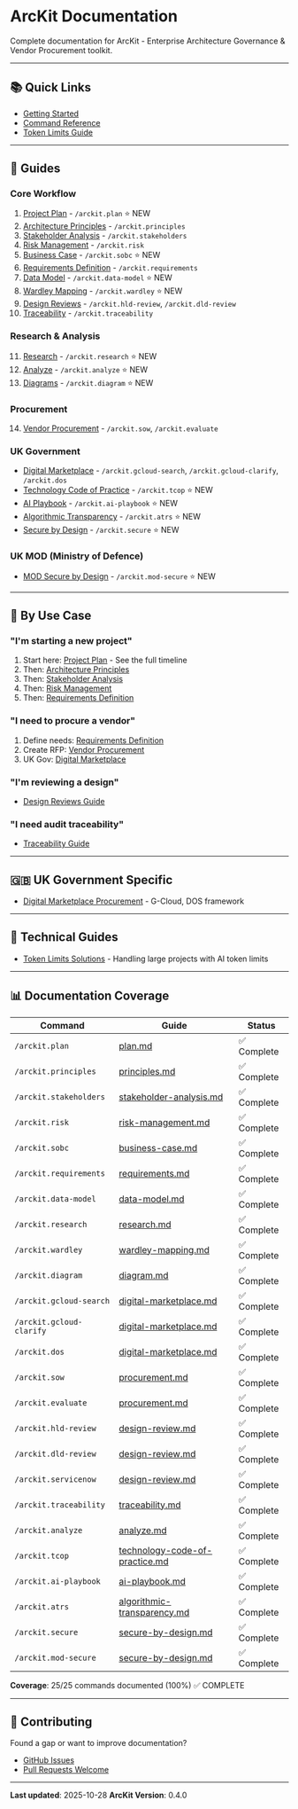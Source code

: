 # ArcKit Documentation

Complete documentation for ArcKit - Enterprise Architecture Governance & Vendor Procurement toolkit.

---

## 📚 Quick Links

- [Getting Started](../README.md#getting-started)
- [Command Reference](../.claude/COMMANDS.md)
- [Token Limits Guide](TOKEN-LIMITS.md)

---

## 📖 Guides

### Core Workflow
1. [Project Plan](guides/plan.md) - `/arckit.plan` ⭐ NEW
2. [Architecture Principles](guides/principles.md) - `/arckit.principles`
3. [Stakeholder Analysis](guides/stakeholder-analysis.md) - `/arckit.stakeholders`
4. [Risk Management](guides/risk-management.md) - `/arckit.risk`
5. [Business Case](guides/business-case.md) - `/arckit.sobc` ⭐ NEW
6. [Requirements Definition](guides/requirements.md) - `/arckit.requirements`
7. [Data Model](guides/data-model.md) - `/arckit.data-model` ⭐ NEW
8. [Wardley Mapping](guides/wardley-mapping.md) - `/arckit.wardley` ⭐ NEW
9. [Design Reviews](guides/design-review.md) - `/arckit.hld-review`, `/arckit.dld-review`
10. [Traceability](guides/traceability.md) - `/arckit.traceability`

### Research & Analysis
11. [Research](guides/research.md) - `/arckit.research` ⭐ NEW
12. [Analyze](guides/analyze.md) - `/arckit.analyze` ⭐ NEW
13. [Diagrams](guides/diagram.md) - `/arckit.diagram` ⭐ NEW

### Procurement
14. [Vendor Procurement](guides/procurement.md) - `/arckit.sow`, `/arckit.evaluate`

### UK Government
- [Digital Marketplace](guides/uk-government/digital-marketplace.md) - `/arckit.gcloud-search`, `/arckit.gcloud-clarify`, `/arckit.dos`
- [Technology Code of Practice](guides/uk-government/technology-code-of-practice.md) - `/arckit.tcop` ⭐ NEW
- [AI Playbook](guides/uk-government/ai-playbook.md) - `/arckit.ai-playbook` ⭐ NEW
- [Algorithmic Transparency](guides/uk-government/algorithmic-transparency.md) - `/arckit.atrs` ⭐ NEW
- [Secure by Design](guides/uk-government/secure-by-design.md) - `/arckit.secure` ⭐ NEW

### UK MOD (Ministry of Defence)
- [MOD Secure by Design](guides/uk-mod/secure-by-design.md) - `/arckit.mod-secure` ⭐ NEW

---

## 🎯 By Use Case

### "I'm starting a new project"
1. Start here: [Project Plan](guides/plan.md) - See the full timeline
2. Then: [Architecture Principles](guides/principles.md)
3. Then: [Stakeholder Analysis](guides/stakeholder-analysis.md)
4. Then: [Risk Management](guides/risk-management.md)
5. Then: [Requirements Definition](guides/requirements.md)

### "I need to procure a vendor"
1. Define needs: [Requirements Definition](guides/requirements.md)
2. Create RFP: [Vendor Procurement](guides/procurement.md)
3. UK Gov: [Digital Marketplace](guides/uk-government/digital-marketplace.md)

### "I'm reviewing a design"
- [Design Reviews Guide](guides/design-review.md)

### "I need audit traceability"
- [Traceability Guide](guides/traceability.md)

---

## 🇬🇧 UK Government Specific

- [Digital Marketplace Procurement](guides/uk-government/digital-marketplace.md) - G-Cloud, DOS framework

---

## 🔧 Technical Guides

- [Token Limits Solutions](TOKEN-LIMITS.md) - Handling large projects with AI token limits

---

## 📊 Documentation Coverage

| Command | Guide | Status |
|---------|-------|--------|
| `/arckit.plan` | [plan.md](guides/plan.md) | ✅ Complete |
| `/arckit.principles` | [principles.md](guides/principles.md) | ✅ Complete |
| `/arckit.stakeholders` | [stakeholder-analysis.md](guides/stakeholder-analysis.md) | ✅ Complete |
| `/arckit.risk` | [risk-management.md](guides/risk-management.md) | ✅ Complete |
| `/arckit.sobc` | [business-case.md](guides/business-case.md) | ✅ Complete |
| `/arckit.requirements` | [requirements.md](guides/requirements.md) | ✅ Complete |
| `/arckit.data-model` | [data-model.md](guides/data-model.md) | ✅ Complete |
| `/arckit.research` | [research.md](guides/research.md) | ✅ Complete |
| `/arckit.wardley` | [wardley-mapping.md](guides/wardley-mapping.md) | ✅ Complete |
| `/arckit.diagram` | [diagram.md](guides/diagram.md) | ✅ Complete |
| `/arckit.gcloud-search` | [digital-marketplace.md](guides/uk-government/digital-marketplace.md) | ✅ Complete |
| `/arckit.gcloud-clarify` | [digital-marketplace.md](guides/uk-government/digital-marketplace.md) | ✅ Complete |
| `/arckit.dos` | [digital-marketplace.md](guides/uk-government/digital-marketplace.md) | ✅ Complete |
| `/arckit.sow` | [procurement.md](guides/procurement.md) | ✅ Complete |
| `/arckit.evaluate` | [procurement.md](guides/procurement.md) | ✅ Complete |
| `/arckit.hld-review` | [design-review.md](guides/design-review.md) | ✅ Complete |
| `/arckit.dld-review` | [design-review.md](guides/design-review.md) | ✅ Complete |
| `/arckit.servicenow` | [design-review.md](guides/design-review.md) | ✅ Complete |
| `/arckit.traceability` | [traceability.md](guides/traceability.md) | ✅ Complete |
| `/arckit.analyze` | [analyze.md](guides/analyze.md) | ✅ Complete |
| `/arckit.tcop` | [technology-code-of-practice.md](guides/uk-government/technology-code-of-practice.md) | ✅ Complete |
| `/arckit.ai-playbook` | [ai-playbook.md](guides/uk-government/ai-playbook.md) | ✅ Complete |
| `/arckit.atrs` | [algorithmic-transparency.md](guides/uk-government/algorithmic-transparency.md) | ✅ Complete |
| `/arckit.secure` | [secure-by-design.md](guides/uk-government/secure-by-design.md) | ✅ Complete |
| `/arckit.mod-secure` | [secure-by-design.md](guides/uk-mod/secure-by-design.md) | ✅ Complete |

**Coverage**: 25/25 commands documented (100%) ✅ COMPLETE

---

## 🤝 Contributing

Found a gap or want to improve documentation?
- [GitHub Issues](https://github.com/tractorjuice/arc-kit/issues)
- [Pull Requests Welcome](https://github.com/tractorjuice/arc-kit/pulls)

---

**Last updated**: 2025-10-28
**ArcKit Version**: 0.4.0
